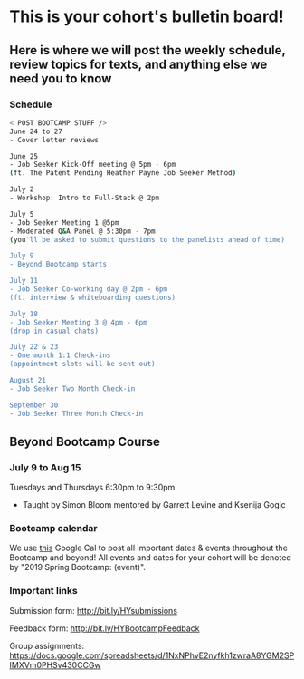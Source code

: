 # This is your cohort's bulletin board! 
## Here is where we will post the weekly schedule, review topics for texts, and anything else we need you to know

### Schedule
```bash
< POST BOOTCAMP STUFF />
June 24 to 27
- Cover letter reviews

June 25
- Job Seeker Kick-Off meeting @ 5pm - 6pm
(ft. The Patent Pending Heather Payne Job Seeker Method)

July 2
- Workshop: Intro to Full-Stack @ 2pm

July 5
- Job Seeker Meeting 1 @5pm
- Moderated Q&A Panel @ 5:30pm - 7pm
(you'll be asked to submit questions to the panelists ahead of time)

July 9
- Beyond Bootcamp starts

July 11
- Job Seeker Co-working day @ 2pm - 6pm
(ft. interview & whiteboarding questions)

July 18
- Job Seeker Meeting 3 @ 4pm - 6pm
(drop in casual chats)

July 22 & 23
- One month 1:1 Check-ins
(appointment slots will be sent out)

August 21
- Job Seeker Two Month Check-in

September 30
- Job Seeker Three Month Check-in
```

## Beyond Bootcamp Course
### July 9 to Aug 15
Tuesdays and Thursdays 6:30pm to 9:30pm
* Taught by Simon Bloom mentored by Garrett Levine and Ksenija Gogic

 
### Bootcamp calendar
We use [this](https://calendar.google.com/calendar/embed?src=hackeryou.com_ckj6930nr6kraakaisos09cccs%40group.calendar.google.com&ctz=America%2FToronto) Google Cal to post all important dates & events throughout the Bootcamp and beyond! All events and dates for your cohort will be denoted by "2019 Spring Bootcamp: (event)".

### Important links
Submission form: http://bit.ly/HYsubmissions

Feedback form: http://bit.ly/HYBootcampFeedback

Group assignments: https://docs.google.com/spreadsheets/d/1NxNPhvE2nyfkh1zwraA8YGM2SPIMXVm0PHSv430CCGw

